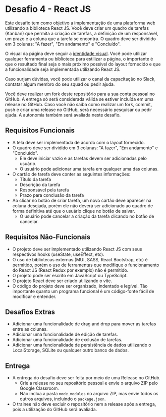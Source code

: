 # Desafio 4 - React JS

Este desafio tem como objetivo a implementação de uma plataforma web utilizando a biblioteca React JS. Você deve criar um quadro de tarefas (Kanban) que permita a criação de tarefas, a definição de um responsável, um prazo e a coluna que a tarefa se encontra. O quadro deve ser dividido em 3 colunas: "A fazer", "Em andamento" e "Concluído".

O visual da página deve seguir a [identidade visual](https://www.figma.com/file/5hI8n63ukVifZdQ7hNJ5IW/Kanban?type=design&node-id=0%3A1&mode=design&t=GS9du2LtmIzZ9EUc-1). Você pode utilizar qualquer ferramenta ou biblioteca para estilizar a página, o importante é que o resultado final seja o mais próximo possível do layout fornecido e que a funcionalidade seja implementada utilizando React JS.

Caso surjam dúvidas, você pode utilizar o canal da capacitação no Slack, contatar algum membro do seu squad ou pedir ajuda.

Você deve realizar um fork deste repositório para a sua conta pessoal no GitHub. A entrega só será considerada válida se estiver incluída em uma release no GitHub. Caso você não saiba como realizar um fork, commit, push e criar uma release no GitHub, será necessário pesquisar ou pedir ajuda. A autonomia também será avaliada neste desafio.

## Requisitos Funcionais

- A tela deve ser implementada de acordo com o layout fornecido.
- O quadro deve ser dividido em 3 colunas: "A fazer", "Em andamento" e "Concluído".
  - Ele deve iniciar vazio e as tarefas devem ser adicionadas pelo usuário.
  - O usuário pode adicionar uma tarefa em qualquer uma das colunas.
- O cartão de tarefa deve conter as seguintes informações:
  - Título da tarefa
  - Descrição da tarefa
  - Responsável pela tarefa
  - Prazo para conclusão da tarefa
- Ao clicar no botão de criar tarefa, um novo cartão deve aparecer na coluna desejada, porém ele não deverá ser adicionado ao quadro de forma definitiva até que o usuário clique no botão de salvar.
  - O usuário pode cancelar a criação da tarefa clicando no botão de cancelar.

## Requisitos Não-Funcionais

- O projeto deve ser implementado utilizando React JS com seus respectivos hooks (useState, useEffect, etc).
- O uso de bibliotecas externas (MUI, SASS, React Bootstrap, etc) é permitido, porém o uso de ferramentas que modifique o funcionamento do React JS (React Redux por exemplo) não é permitido.
- O projeto pode ser escrito em JavaScript ou TypeScript.
- O projeto React deve ser criado utilizando o vite.
- O código do projeto deve ser organizado, indentado e legível. Tão importante quanto um programa funcional é um código-fonte fácil de modificar e entender.

## Desafios Extras

- Adicionar uma funcionalidade de drag and drop para mover as tarefas entre as colunas.
- Adicionar uma funcionalidade de edição de tarefas.
- Adicionar uma funcionalidade de exclusão de tarefas.
- Adicionar uma funcionalidade de persistência de dados utilizando o LocalStorage, SQLite ou qualquer outro banco de dados.

## Entrega

- A entrega do desafio deve ser feita por meio de uma Release no GitHub.
  - Crie a release no seu repositório pessoal e envie o arquivo ZIP pelo Google Classroom.
  - Não inclua a pasta `node_modules` no arquivo ZIP, mas envie todos os outros arquivos, incluindo o `package.json`.
- O trainee não deve excluir o repositório nem a release após a entrega, pois a utilização do GitHub será avaliada.
